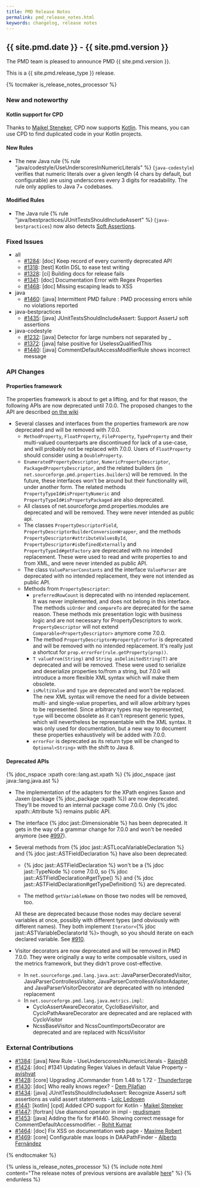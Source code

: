 ```yaml
---
title: PMD Release Notes
permalink: pmd_release_notes.html
keywords: changelog, release notes
---
```


## {{ site.pmd.date }} - {{ site.pmd.version }}

The PMD team is pleased to announce PMD {{ site.pmd.version }}.

This is a {{ site.pmd.release_type }} release.

{% tocmaker is_release_notes_processor %}

### New and noteworthy

#### Kotlin support for CPD

Thanks to [Maikel Steneker](https://github.com/maikelsteneker), CPD now supports [Kotlin](https://kotlinlang.org/).
This means, you can use CPD to find duplicated code in your Kotlin projects.

#### New Rules

*   The new Java rule {% rule "java/codestyle/UseUnderscoresInNumericLiterals" %} (`java-codestyle`)
    verifies that numeric literals over a given length (4 chars by default, but configurable) are using
    underscores every 3 digits for readability. The rule only applies to Java 7+ codebases.

#### Modified Rules

*   The Java rule {% rule "java/bestpractices/JUnitTestsShouldIncludeAssert" %} (`java-bestpractices`)
    now also detects [Soft Assertions](https://github.com/joel-costigliola/assertj-core).

### Fixed Issues
*   all
    *   [#1284](https://github.com/pmd/pmd/issues/1284): \[doc] Keep record of every currently deprecated API
    *   [#1318](https://github.com/pmd/pmd/issues/1318): \[test] Kotlin DSL to ease test writing
    *   [#1328](https://github.com/pmd/pmd/issues/1328): \[ci] Building docs for release fails
    *   [#1341](https://github.com/pmd/pmd/issues/1341): \[doc] Documentation Error with Regex Properties
    *   [#1468](https://github.com/pmd/pmd/issues/1468): \[doc] Missing escaping leads to XSS
*   java
    *   [#1460](https://github.com/pmd/pmd/issues/1460): \[java] Intermittent PMD failure : PMD processing errors while no violations reported
*   java-bestpractices
    *   [#1435](https://github.com/pmd/pmd/issues/1435): \[java] JUnitTestsShouldIncludeAssert: Support AssertJ soft assertions
*   java-codestyle
    *   [#1232](https://github.com/pmd/pmd/issues/1232): \[java] Detector for large numbers not separated by _
    *   [#1372](https://github.com/pmd/pmd/issues/1372): \[java] false positive for UselessQualifiedThis
    *   [#1440](https://github.com/pmd/pmd/issues/1440): \[java] CommentDefaultAccessModifierRule shows incorrect message

### API Changes

#### Properties framework

The properties framework is about to get a lifting, and for that reason, the following APIs are
now deprecated until 7.0.0. The proposed changes to the API are described [on the wiki](https://github.com/pmd/pmd/wiki/Property-framework-7-0-0)

* Several classes and interfaces from the properties framework are now deprecated and will be removed with 7.0.0.
  * `MethodProperty`, `FloatProperty`, `FileProperty`, `TypeProperty` and their multi-valued counterparts
    are discontinued for lack of a use-case, and will probably not be replaced with 7.0.0.
    Users of `FloatProperty` should consider using a `DoubleProperty`.
  * `EnumeratedPropertyDescriptor`, `NumericPropertyDescriptor`, `PackagedPropertyDescriptor`, and the related builders
    (in `net.sourceforge.pmd.properties.builders`) will be removed. In the future, these interfaces won't be around
    but their functionality will, under another form. The related methods `PropertyTypeId#isPropertyNumeric` and
    `PropertyTypeId#isPropertyPackaged` are also deprecated.
  * All classes of net.sourceforge.pmd.properties.modules are deprecated and will be removed. They were
    never intended as public api.
  * The classes `PropertyDescriptorField`, `PropertyDescriptorBuilderConversionWrapper`, and the methods
    `PropertyDescriptor#attributeValuesById`, `PropertyDescriptor#isDefinedExternally` and `PropertyTypeId#getFactory` are deprecated with no
    intended replacement. These were used to read and write properties to and from XML, and were never
    intended as public API.
  * The class `ValueParserConstants` and the interface `ValueParser` are deprecated with no intended replacement,
    they were not intended as public API.
  * Methods from `PropertyDescriptor`:
    * `preferredRowCount` is deprecated with no intended replacement. It was never implemented, and does not belong
      in this interface. The methods `uiOrder` and `compareTo` are deprecated for the same reason. These methods mix presentation logic
      with business logic and are not necessary for PropertyDescriptors to work. `PropertyDescriptor` will not
      extend `Comparable<PropertyDescriptor>` anymore come 7.0.0.
    * The method `PropertyDescriptor#propertyErrorFor` is deprecated and will be removed with no intended
      replacement. It's really just a shortcut for `prop.errorFor(rule.getProperty(prop))`.
    * `T valueFrom(String)` and `String asDelimitedString(T)` are deprecated and will be removed. These were
      used to serialize and deserialize properties to/from a string, but 7.0.0 will introduce a more flexible
      XML syntax which will make them obsolete.
    * `isMultiValue` and `type` are deprecated and won't be replaced. The new XML syntax will remove the need
      for a divide between multi- and single-value properties, and will allow arbitrary types to be represented.
      Since arbitrary types may be represented, `type` will become obsolete as it can't represent generic types,
      which will nevertheless be representable with the XML syntax. It was only used for documentation, but a
      new way to document these properties exhaustively will be added with 7.0.0.
    * `errorFor` is deprecated as its return type will be changed to `Optional<String>` with the shift to Java 8.

#### Deprecated APIs

{% jdoc_nspace :xpath core::lang.ast.xpath %}
{% jdoc_nspace :jast java::lang.java.ast %}

*   The implementation of the adapters for the XPath engines Saxon and Jaxen (package {% jdoc_package :xpath %})
    are now deprecated. They'll be moved to an internal package come 7.0.0. Only {% jdoc xpath::Attribute %} remains public API.

*   The interface {% jdoc jast::Dimensionable %} has been deprecated.
    It gets in the way of a grammar change for 7.0.0 and won't be needed anymore (see [#997](https://github.com/pmd/pmd/issues/997)).

*   Several methods from {% jdoc jast::ASTLocalVariableDeclaration %} and {% jdoc jast::ASTFieldDeclaration %} have
    also been deprecated:

    *   {% jdoc jast::ASTFieldDeclaration %} won't be a {% jdoc jast::TypeNode %} come 7.0.0, so
        {% jdoc jast::ASTFieldDeclaration#getType() %} and
        {% jdoc jast::ASTFieldDeclaration#getTypeDefinition() %} are deprecated.

    *   The method `getVariableName` on those two nodes will be removed, too.

    All these are deprecated because those nodes may declare several variables at once, possibly
    with different types (and obviously with different names). They both implement `Iterator<`{% jdoc jast::ASTVariableDeclaratorId %}`>`
    though, so you should iterate on each declared variable. See [#910](https://github.com/pmd/pmd/issues/910).

* Visitor decorators are now deprecated and will be removed in PMD 7.0.0. They were originally a way to write
  composable visitors, used in the metrics framework, but they didn't prove cost-effective.
  * In `net.sourceforge.pmd.lang.java.ast`: JavaParserDecoratedVisitor, JavaParserControllessVisitor,
    JavaParserControllessVisitorAdapter, and JavaParserVisitorDecorator are deprecated with no intended replacement
  * In `net.sourceforge.pmd.lang.java.metrics.impl`:
    * CycloAssertAwareDecorator, CycloBaseVisitor, and CycloPathAwareDecorator are deprecated and are replaced with CycloVisitor
    * NcssBaseVisitor and NcssCountImportsDecorator are deprecated and are replaced with NcssVisitor


### External Contributions

*   [#1384](https://github.com/pmd/pmd/pull/1384): \[java] New Rule - UseUnderscoresInNumericLiterals - [RajeshR](https://github.com/rajeshggwp)
*   [#1424](https://github.com/pmd/pmd/pull/1424): \[doc] #1341 Updating Regex Values in default Value Property - [avishvat](https://github.com/vishva007)
*   [#1428](https://github.com/pmd/pmd/pull/1428): \[core] Upgrading JCommander from 1.48 to 1.72 - [Thunderforge](https://github.com/Thunderforge)
*   [#1430](https://github.com/pmd/pmd/pull/1430): \[doc] Who really knows regex? - [Dem Pilafian](https://github.com/dpilafian)
*   [#1434](https://github.com/pmd/pmd/pull/1434): \[java] JUnitTestsShouldIncludeAssert: Recognize AssertJ soft assertions as valid assert statements - [Loïc Ledoyen](https://github.com/ledoyen)
*   [#1441](https://github.com/pmd/pmd/pull/1441): \[kotlin] [cpd] Added CPD support for Kotlin - [Maikel Steneker](https://github.com/maikelsteneker)
*   [#1447](https://github.com/pmd/pmd/pull/1447): \[fortran] Use diamond operator in impl - [reudismam](https://github.com/reudismam)
*   [#1453](https://github.com/pmd/pmd/pull/1453): \[java] Adding the fix for #1440. Showing correct message for CommentDefaultAccessmodifier. - [Rohit Kumar](https://github.com/stationeros)
*   [#1464](https://github.com/pmd/pmd/pull/1464): \[doc] Fix XSS on documentation web page - [Maxime Robert](https://github.com/marob)
*   [#1469](https://github.com/pmd/pmd/pull/1469): \[core] Configurable max loops in DAAPathFinder - [Alberto Fernández](https://github.com/albfernandez)

{% endtocmaker %}

{% unless is_release_notes_processor %}
    {% include note.html content="The release notes of previous versions are available [here](pmd_release_notes_old.html)" %}
{% endunless %}

